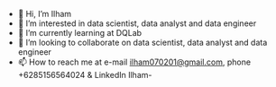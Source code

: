 - 👋 Hi, I’m Ilham
- 👀 I’m interested in data scientist, data analyst and data engineer
- 🌱 I’m currently learning at DQLab
- 💞️ I’m looking to collaborate on data scientist, data analyst and data engineer
- 📫 How to reach me at e-mail ilham070201@gmail.com, phone +6285156564024 & LinkedIn Ilham-

<!---
ilhamcoders/ilhamcoders is a ✨ special ✨ repository because its `README.md` (this file) appears on your GitHub profile.
You can click the Preview link to take a look at your changes.
--->

